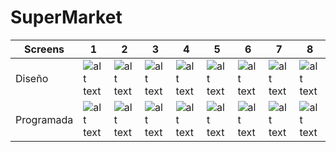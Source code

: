# SuperMarket

| Screens    | 1 | 2 | 3 | 4 | 5 | 6 | 7 | 8 |  
|------------|---|---|---|---|---|---|---|---|
| Diseño     |![alt text](https://i.postimg.cc/PxvKZkhd/i-Phone-X-XS-11-Pro-1.jpg)|![alt text](https://i.postimg.cc/4dz7rJTL/i-Phone-X-XS-11-Pro-8.png)|![alt text](https://i.postimg.cc/13njwTSR/i-Phone-X-XS-11-Pro-2.png)|![alt text](https://i.postimg.cc/W3BGR9K8/i-Phone-X-XS-11-Pro-4.png)|![alt text](https://i.postimg.cc/ry7ncjWv/i-Phone-X-XS-11-Pro-3.png)|![alt text](https://i.postimg.cc/mggFnfkR/i-Phone-X-XS-11-Pro-5.png)|![alt text](https://i.postimg.cc/HLRrhr81/i-Phone-X-XS-11-Pro-6.png)|![alt text](https://i.postimg.cc/FKmWJKHm/i-Phone-X-XS-11-Pro-7.png)|
| Programada |![alt text](https://i.postimg.cc/cLFrmkN6/Simulator-Screen-Shot-i-Phone-11-Pro-2022-05-19-at-17-00-03.png)|![alt text](https://i.postimg.cc/mrc2Sbw6/Simulator-Screen-Shot-i-Phone-11-Pro-2022-05-19-at-16-59-42.png)|![alt text](https://i.postimg.cc/PfV3gTzM/Simulator-Screen-Shot-i-Phone-11-Pro-2022-05-19-at-17-00-42.png)|![alt text](https://i.postimg.cc/v8k6VNtz/Simulator-Screen-Shot-i-Phone-11-Pro-2022-05-19-at-17-21-27.png)|![alt text](https://i.postimg.cc/QxL48SwB/Simulator-Screen-Shot-i-Phone-11-Pro-2022-05-19-at-17-00-37.png)|![alt text](https://i.postimg.cc/SQ9dvCRm/Simulator-Screen-Shot-i-Phone-11-Pro-2022-05-19-at-17-01-10.png)|![alt text](https://i.postimg.cc/BQkqnWsT/Simulator-Screen-Shot-i-Phone-11-Pro-2022-05-19-at-17-12-31.png)|![alt text](https://i.postimg.cc/GmnkVmtV/Simulator-Screen-Shot-i-Phone-11-Pro-2022-05-19-at-17-38-02.png)


